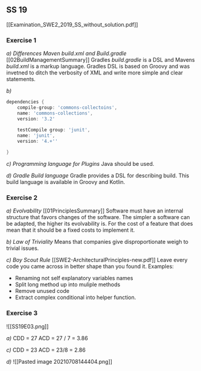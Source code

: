 ## SS 19 
[[Examination_SWE2_2019_SS_without_solution.pdf]]

### Exercise 1
*a) Differences Maven build.xml and Build.gradle*
[[02BuildManagementSummary]]
Gradles *build.gradle* is a DSL and Mavens *build.xml* is a markup language. Gradles DSL is based on Groovy and was invetned to ditch the verbosity of XML and write more simple and clear statements. 

*b)*
```gradle
dependencies {
	compile-group: 'commons-collectoins', 
	name: 'commons-collections', 
	version: '3.2'
	
	testCompile group: 'junit',
	name: 'junit', 
	version: '4.+''

}
```

*c) Programming language for Plugins* 
Java should be used. 

*d) Gradle Build language*
Gradle provides a DSL for describing build. This build language is available in Groovy and Kotlin.

### Exercise 2
*a) Evolvability* [[01PrinciplesSummary]]
Software must have an internal structure that favors changes of the software. The simpler a software can be adapted, the higher its evolvability is. 
For the cost of a feature that does mean that it should be a fixed costs to implement it.

*b) Law of Triviality*
Means that companies give disproportionate weigh to trivial issues. 

*c) Boy Scout Rule* [[SWE2-ArchitecturalPrinciples-new.pdf]]
Leave every code you came across in better shape than you found it. 
Examples: 
- Renaming not self explanatory variables names 
- Split long method up into muliple methods 
- Remove unused code 
- Extract complex conditional into helper function.


### Exercise 3
![[SS19E03.png]]

*a)*
CDD = 27
ACD = 27 / 7 = 3.86

*c)*
CDD = 23
ACD = 23/8 = 2.86

*d)*
![[Pasted image 20210708144404.png]]

